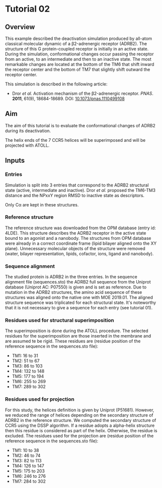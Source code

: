 # Tutorial 02
## Overview
This example described the deactivation simulation produced by all-atom classical molecular dynamic of a β2-adrenergic receptor (ADRB2). The structure of this G protein-coupled receptor is initially in an active state. During the simulation, conformational changes occur passing the receptor from an active, to an intermediate and then to an inactive state. The most remarkable changes are located at the bottom of the TM6 that shift inward the receptor center and the bottom of TM7 that slightly shift outward the receptor center.

This simulation is described in the following article:
-   Dror _et al._ Activation mechanism of the β2-adrenergic receptor. _PNAS_. **2011**, 61(9), 18684-18689. DOI: [10.1073/pnas.1110499108](https://www.pnas.org/content/108/46/18684.long)

## Aim
The aim of this tutorial is to evaluate the conformational changes of ADRB2 during its deactivation.

The helix ends of the 7 CCR5 helices will be superimposed and will be projected with ATOLL.

## Inputs
### Entries
Simulation is split into 3 entries that correspond to the ADRB2 structural state (active, intermediate and inactive). Dror _et al._ proposed the TM6-TM3 distance and the NPxxY region RMSD to inactive state as descriptors. 

Only Cα are kept in these structures.

### Reference structure
The reference structure was downloaded from the OPM database (entry id: 4LDE). This structure describes the ADRB2 receptor in the active state bound to an agonist and a nanobody. The structures from OPM database were already in a correct coordinate frame (lipid bilayer aligned onto the XY plane). Unnecessary molecular objects of the structure were removed (water, bilayer representation, lipids, cofactor, ions, ligand and nanobody).

### Sequence alignment
The studied protein is ADRB2 in the three entries. In the sequence alignment file (sequences.sto) the ADRB2 full sequence from the Uniprot database (Uniprot AC: P07550) is given and is set as reference. Due to mutation in the ADRB2 structures, the amino acid sequence of these structures was aligned onto the native one with MOE 2019.01. The aligned structure sequence was triplicated for each structural state. It's noteworthy that it is not necessary to give a sequence for each entry (see tutorial 01).

### Residues used for structural superimposition
The superimposition is done during the ATOLL procedure.
The selected residues for the superimposition are those inserted in the membrane and are assumed te be rigid. These residues are (residue position of the reference sequence in the sequences.sto file):
- TM1: 16 to 31
- TM2: 51 to 67
- TM3: 86 to 103
- TM4: 132 to 148
- TM5: 177 to 194
- TM6: 255 to 269
- TM7: 289 to 302

### Residues used for projection
For this study, the helices definition is given by Uniprot (P51681). However, we reduced the range of helices depending on the secondary structure of ADRB2 in the reference structure. We computed the secondary structure of CCR5 using the DSSP algorithm. If a residue adopts a alpha-helix structure then this residue is considered as part of the helix. Otherwise, the residue is excluded. The residues used for the projection are (residue position of the reference sequence in the sequences.sto file):
- TM1: 10 to 38
- TM2: 46 to 74
- TM3: 82 to 113
- TM4: 126 to 147
- TM5: 175 to 203
- TM6: 246 to 276
- TM7: 284 to 302